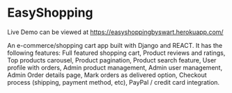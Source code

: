 # EasyShopping
Live Demo can be viewed at https://easyshoppingbyswart.herokuapp.com/

An  e-commerce/shopping cart app built with Django and REACT. It has the following features:
Full featured shopping cart,
Product reviews and ratings,
Top products carousel,
Product pagination,
Product search feature,
User profile with orders,
Admin product management,
Admin user management,
Admin Order details page,
Mark orders as delivered option,
Checkout process (shipping, payment method, etc),
PayPal / credit card integration.
